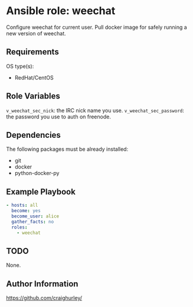 # Ansible role: weechat

Configure weechat for current user.
Pull docker image for safely running a new version of weechat.

## Requirements

OS type(s):

* RedHat/CentOS

## Role Variables

`v_weechat_sec_nick`: the IRC nick name you use.
`v_weechat_sec_password`: the password you use to auth on freenode.

## Dependencies

The following packages must be already installed:

* git
* docker
* python-docker-py

## Example Playbook

```yaml
- hosts: all
  become: yes
  become_user: alice
  gather_facts: no
  roles:
    - weechat
```

## TODO

None.

## Author Information

<https://github.com/craighurley/>
